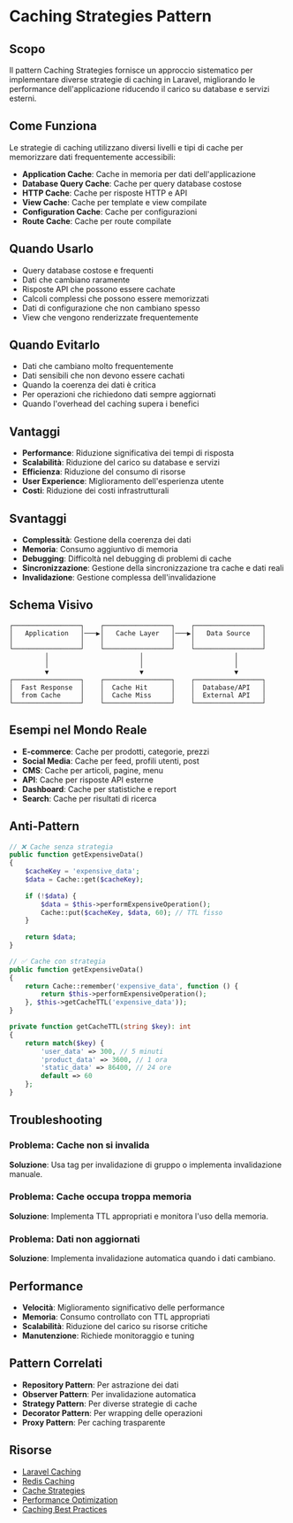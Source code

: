 # Caching Strategies Pattern

## Scopo

Il pattern Caching Strategies fornisce un approccio sistematico per implementare diverse strategie di caching in Laravel, migliorando le performance dell'applicazione riducendo il carico su database e servizi esterni.

## Come Funziona

Le strategie di caching utilizzano diversi livelli e tipi di cache per memorizzare dati frequentemente accessibili:

- **Application Cache**: Cache in memoria per dati dell'applicazione
- **Database Query Cache**: Cache per query database costose
- **HTTP Cache**: Cache per risposte HTTP e API
- **View Cache**: Cache per template e view compilate
- **Configuration Cache**: Cache per configurazioni
- **Route Cache**: Cache per route compilate

## Quando Usarlo

- Query database costose e frequenti
- Dati che cambiano raramente
- Risposte API che possono essere cachate
- Calcoli complessi che possono essere memorizzati
- Dati di configurazione che non cambiano spesso
- View che vengono renderizzate frequentemente

## Quando Evitarlo

- Dati che cambiano molto frequentemente
- Dati sensibili che non devono essere cachati
- Quando la coerenza dei dati è critica
- Per operazioni che richiedono dati sempre aggiornati
- Quando l'overhead del caching supera i benefici

## Vantaggi

- **Performance**: Riduzione significativa dei tempi di risposta
- **Scalabilità**: Riduzione del carico su database e servizi
- **Efficienza**: Riduzione del consumo di risorse
- **User Experience**: Miglioramento dell'esperienza utente
- **Costi**: Riduzione dei costi infrastrutturali

## Svantaggi

- **Complessità**: Gestione della coerenza dei dati
- **Memoria**: Consumo aggiuntivo di memoria
- **Debugging**: Difficoltà nel debugging di problemi di cache
- **Sincronizzazione**: Gestione della sincronizzazione tra cache e dati reali
- **Invalidazione**: Gestione complessa dell'invalidazione

## Schema Visivo

```
┌─────────────────┐    ┌─────────────────┐    ┌─────────────────┐
│   Application   │───▶│   Cache Layer   │───▶│   Data Source   │
│                 │    │                 │    │                 │
└─────────────────┘    └─────────────────┘    └─────────────────┘
         │                       │                       │
         │                       │                       │
         ▼                       ▼                       ▼
┌─────────────────┐    ┌─────────────────┐    ┌─────────────────┐
│  Fast Response  │    │  Cache Hit      │    │  Database/API   │
│  from Cache     │    │  Cache Miss     │    │  External API   │
└─────────────────┘    └─────────────────┘    └─────────────────┘
```

## Esempi nel Mondo Reale

- **E-commerce**: Cache per prodotti, categorie, prezzi
- **Social Media**: Cache per feed, profili utenti, post
- **CMS**: Cache per articoli, pagine, menu
- **API**: Cache per risposte API esterne
- **Dashboard**: Cache per statistiche e report
- **Search**: Cache per risultati di ricerca

## Anti-Pattern

```php
// ❌ Cache senza strategia
public function getExpensiveData()
{
    $cacheKey = 'expensive_data';
    $data = Cache::get($cacheKey);
    
    if (!$data) {
        $data = $this->performExpensiveOperation();
        Cache::put($cacheKey, $data, 60); // TTL fisso
    }
    
    return $data;
}

// ✅ Cache con strategia
public function getExpensiveData()
{
    return Cache::remember('expensive_data', function () {
        return $this->performExpensiveOperation();
    }, $this->getCacheTTL('expensive_data'));
}

private function getCacheTTL(string $key): int
{
    return match($key) {
        'user_data' => 300, // 5 minuti
        'product_data' => 3600, // 1 ora
        'static_data' => 86400, // 24 ore
        default => 60
    };
}
```

## Troubleshooting

### Problema: Cache non si invalida
**Soluzione**: Usa tag per invalidazione di gruppo o implementa invalidazione manuale.

### Problema: Cache occupa troppa memoria
**Soluzione**: Implementa TTL appropriati e monitora l'uso della memoria.

### Problema: Dati non aggiornati
**Soluzione**: Implementa invalidazione automatica quando i dati cambiano.

## Performance

- **Velocità**: Miglioramento significativo delle performance
- **Memoria**: Consumo controllato con TTL appropriati
- **Scalabilità**: Riduzione del carico su risorse critiche
- **Manutenzione**: Richiede monitoraggio e tuning

## Pattern Correlati

- **Repository Pattern**: Per astrazione dei dati
- **Observer Pattern**: Per invalidazione automatica
- **Strategy Pattern**: Per diverse strategie di cache
- **Decorator Pattern**: Per wrapping delle operazioni
- **Proxy Pattern**: Per caching trasparente

## Risorse

- [Laravel Caching](https://laravel.com/docs/cache)
- [Redis Caching](https://laravel.com/docs/redis)
- [Cache Strategies](https://martinfowler.com/bliki/CacheAside.html)
- [Performance Optimization](https://laravel.com/docs/optimization)
- [Caching Best Practices](https://docs.aws.amazon.com/AmazonElastiCache/latest/mem-ug/best-practices.html)
